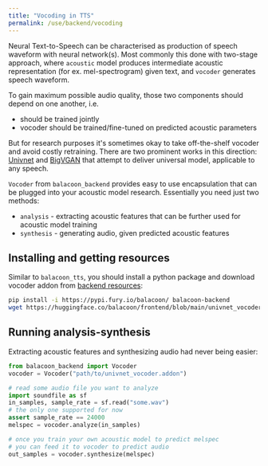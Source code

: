 ```yaml
---
title: "Vocoding in TTS"
permalink: /use/backend/vocoding
---
```


Neural Text-to-Speech can be characterised as
production of speech waveform with neural network(s).
Most commonly this done with two-stage approach,
where `acoustic` model produces intermediate acoustic
representation (for ex. mel-spectrogram) given text,
and `vocoder` generates speech waveform.

To gain maximum possible audio quality, those two components
should depend on one another, i.e.

- should be trained jointly
- vocoder should be trained/fine-tuned on predicted
  acoustic parameters

But for research purposes it's sometimes okay to take
off-the-shelf vocoder and avoid costly retraining.
There are two prominent works in this direction:
[Univnet](https://arxiv.org/abs/2106.07889) and
[BigVGAN](https://arxiv.org/abs/2206.04658) that
attempt to deliver universal model, applicable to any
speech.

`Vocoder` from `balacoon_backend` provides easy to use
encapsulation that can be plugged into your acoustic model research.
Essentially you need just two methods:

- `analysis` - extracting acoustic features that can
  be further used for acoustic model training
- `synthesis` - generating audio, given predicted acoustic
  features

## Installing and getting resources

Similar to `balacoon_tts`, you should install a python package and
download vocoder addon from [backend resources](https://huggingface.co/balacoon/backend):

```bash
pip install -i https://pypi.fury.io/balacoon/ balacoon-backend
wget https://huggingface.co/balacoon/frontend/blob/main/univnet_vocoder.addon
```

## Running analysis-synthesis

Extracting acoustic features and synthesizing audio had never being easier:

```python
from balacoon_backend import Vocoder
vocoder = Vocoder("path/to/univnet_vocoder.addon")

# read some audio file you want to analyze
import soundfile as sf
in_samples, sample_rate = sf.read("some.wav")
# the only one supported for now
assert sample_rate == 24000
melspec = vocoder.analyze(in_samples)

# once you train your own acoustic model to predict melspec
# you can feed it to vocoder to predict audio
out_samples = vocoder.synthesize(melspec)
```
